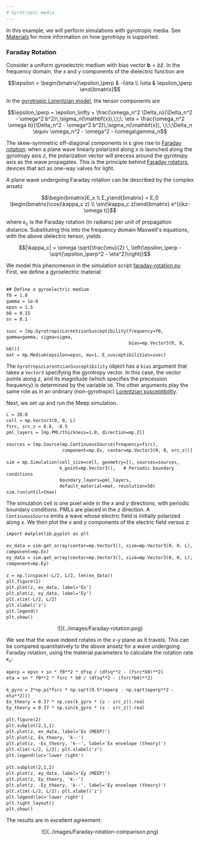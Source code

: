 ```yaml
---
# Gyrotropic media
---
```


In this example, we will perform simulations with gyrotropic media. See [Materials](../Materials.md#gyrotropic-media) for more information on how gyrotropy is supported.

### Faraday Rotation

Consider a uniform gyroelectric medium with bias vector $\mathbf{b} = b \hat{z}$. In the frequency domain, the *x* and *y* components of the dielectric function are

$$\epsilon = \begin{bmatrix}\epsilon_\perp & -i\eta \\ i\eta & \epsilon_\perp \end{bmatrix}$$

In the [gyrotropic Lorentzian model](../Materials.md#gyrotropic-media), the tensor components are

$$\epsilon_\perp = \epsilon_\infty + \frac{\omega_n^2 \Delta_n}{\Delta_n^2 - \omega^2 b^2}\,\sigma_n(\mathbf{x}),\;\;\; \eta = \frac{\omega_n^2 \omega b}{\Delta_n^2 - \omega^2 b^2}\,\sigma_n(\mathbf{x}), \;\;\;\Delta_n \equiv \omega_n^2 - \omega^2 - i\omega\gamma_n$$

The skew-symmetric off-diagonal components in ε give rise to [Faraday rotation](https://en.wikipedia.org/wiki/Faraday_effect): when a plane wave linearly polarized along *x* is launched along the gyrotropy axis *z*, the polarization vector will precess around the gyrotropy axis as the wave propagates. This is the principle behind [Faraday rotators](https://en.wikipedia.org/wiki/Faraday_rotator), devices that act as one-way valves for light.

A plane wave undergoing Faraday rotation can be described by the complex ansatz

$$\begin{bmatrix}E_x \\ E_y\end{bmatrix} = E_0 \begin{bmatrix}\cos(\kappa_c z) \\ \sin(\kappa_c z)\end{bmatrix} e^{i(kz-\omega t)}$$

where $\kappa_c$ is the Faraday rotation (in radians) per unit of propagation distance. Substituting this into the frequency domain Maxwell's equations, with the above dielectric tensor, yields

$$|\kappa_c| = \omega \sqrt{\frac{\mu}{2} \, \left(\epsilon_\perp - \sqrt{\epsilon_\perp^2 - \eta^2}\right)}$$

We model this phenomenon in the simulation script [faraday-rotation.py](https://github.com/NanoComp/meep/blob/master/python/examples/faraday-rotation.py). First, we define a gyroelectric material:

```import meep as mp

## Define a gyroelectric medium
f0 = 1.0
gamma = 1e-6
epsn = 1.5
b0 = 0.15
sn = 0.1

susc = [mp.GyrotropicLorentzianSusceptibility(frequency=f0, gamma=gamma, sigma=sigma,
                                              bias=mp.Vector3(0, 0, b0))]
mat = mp.Medium(epsilon=epsn, mu=1, E_susceptibilities=susc)
```

The `GyrotropicLorentzianSusceptibility` object has a `bias` argument that takes a `Vector3` specifying the gyrotropy vector. In this case, the vector points along *z*, and its magnitude (which specifies the precession frequency) is determined by the variable `b0`. The other arguments play the same role as in an ordinary (non-gyrotropic) [Lorentzian susceptibility](Material_Dispersion.md).

Next, we set up and run the Meep simulation.

```tmax = 100
L = 20.0
cell = mp.Vector3(0, 0, L)
fsrc, src_z = 0.8, -8.5
pml_layers = [mp.PML(thickness=1.0, direction=mp.Z)]

sources = [mp.Source(mp.ContinuousSource(frequency=fsrc),
                     component=mp.Ex, center=mp.Vector3(0, 0, src_z))]

sim = mp.Simulation(cell_size=cell, geometry=[], sources=sources,
                    k_point=mp.Vector3(),   # Periodic boundary conditions
                    boundary_layers=pml_layers,
                    default_material=mat, resolution=50)
sim.run(until=tmax)
```

The simulation cell is one pixel wide in the *x* and *y* directions, with periodic boundary conditions. PMLs are placed in the *z* direction. A `ContinuousSource` emits a wave whose electric field is initially polarized along *x*. We then plot the *x* and *y* components of the electric field versus *z*:

```import numpy as np
import matplotlib.pyplot as plt

ex_data = sim.get_array(center=mp.Vector3(), size=mp.Vector3(0, 0, L), component=mp.Ex)
ey_data = sim.get_array(center=mp.Vector3(), size=mp.Vector3(0, 0, L), component=mp.Ey)

z = np.linspace(-L/2, L/2, len(ex_data))
plt.figure(1)
plt.plot(z, ex_data, label='Ex')
plt.plot(z, ey_data, label='Ey')
plt.xlim(-L/2, L/2)
plt.xlabel('z')
plt.legend()
plt.show()
```

<center>
![](../images/Faraday-rotation.png)
</center>

We see that the wave indeed rotates in the *x*-*y* plane as it travels. This can be compared quantitatively to the above ansatz for a wave undergoing Faraday rotation, using the material parameters to calculate the rotation rate $\kappa_c$:

```dfsq = (f0**2 - 1j*fsrc*gamma - fsrc**2)
eperp = epsn + sn * f0**2 * dfsq / (dfsq**2 - (fsrc*b0)**2)
eta = sn * f0**2 * fsrc * b0 / (dfsq**2 - (fsrc*b0)**2)

k_gyro = 2*np.pi*fsrc * np.sqrt(0.5*(eperp - np.sqrt(eperp**2 - eta**2)))
Ex_theory = 0.37 * np.cos(k_gyro * (z - src_z)).real
Ey_theory = 0.37 * np.sin(k_gyro * (z - src_z)).real

plt.figure(2)
plt.subplot(2,1,1)
plt.plot(z, ex_data, label='Ex (MEEP)')
plt.plot(z, Ex_theory, 'k--')
plt.plot(z, -Ex_theory, 'k--', label='Ex envelope (theory)')
plt.xlim(-L/2, L/2); plt.xlabel('z')
plt.legend(loc='lower right')

plt.subplot(2,1,2)
plt.plot(z, ey_data, label='Ey (MEEP)')
plt.plot(z, Ey_theory, 'k--')
plt.plot(z, -Ey_theory, 'k--', label='Ey envelope (theory)')
plt.xlim(-L/2, L/2); plt.xlabel('z')
plt.legend(loc='lower right')
plt.tight_layout()
plt.show()
```

The results are in excellent agreement:

<center>
![](../images/Faraday-rotation-comparison.png)
</center>
